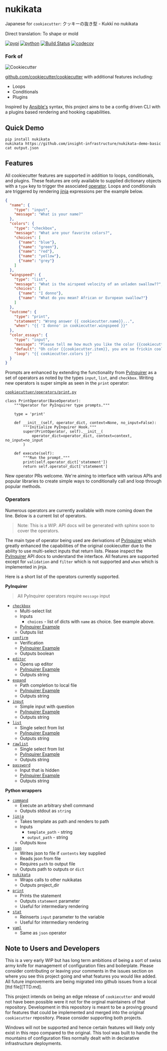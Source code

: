 # nukikata

Japanese for `cookiecutter`: クッキーの抜き型 - Kukkī no nukikata

Direct translation: To shape or mold

[![pypi](https://img.shields.io/pypi/v/nukikata.svg)](https://pypi.python.org/pypi/nukikata)
[![python](https://img.shields.io/pypi/pyversions/nukikata.svg)](https://pypi.python.org/pypi/nukikata)
[![Build Status](https://travis-ci.org/nukikata/nukikata.svg?branch=master)](https://travis-ci.org/nukikata/nukikata)
[![codecov](https://codecov.io/gh/nukikata/nukikata/branch/master/graphs/badge.svg?branch=master)](https://codecov.io/github/nukikata/nukikata?branch=master)

### Fork of

![Cookiecutter](https://raw.githubusercontent.com/cookiecutter/cookiecutter/3ac078356adf5a1a72042dfe72ebfa4a9cd5ef38/logo/cookiecutter_medium.png)

[github.com/cookiecutter/cookiecutter](https://github.com/cookiecutter/cookiecutter) with additional features including:
- Loops
- Conditionals
- Plugins

Inspired by [Ansible's](https://github.com/ansible/ansible) syntax, this project aims to be a config driven CLI with a plugins based rendering and hooking capabilities.

## Quick Demo

```
pip install nukikata
nukikata https://github.com/insight-infrastructure/nukikata-demo-basic
cat output.json
```

## Features

All cookiecutter features are supported in addition to loops, conditionals, and plugins. These features are only available to supplied dictionary objects with a `type` key to trigger the associated [operator](). Loops and conditionals are triggered by rendering [jinja]() expressions per the example below.

```json
{
  "name": {
    "type": "input",
    "message": "What is your name?"
  },
  "colors": {
    "type": "checkbox",
    "message": "What are your favorite colors?",
    "choices": [
      {"name": "blue"},
      {"name": "green"},
      {"name": "red"},
      {"name": "yellow"},
      {"name": "grey"}
    ]
  },
  "wingspeed": {
    "type": "list",
    "message": "What is the airspeed velocity of an unladen swallow??",
    "choices": [
      {"name": "I donno"},
      {"name": "What do you mean? African or European swallow?"}
    ]
  },
  "outcome": {
    "type": "print",
    "statement": "Wrong answer {{ cookiecutter.name}}...",
    "when": "{{ 'I donno' in cookiecutter.wingspeed }}"
  },
  "color_essays": {
    "type": "input",
    "message": "Please tell me how much you like the color {{cookiecutter.item}}?",
    "default": "Oh color {{cookiecutter.item}}, you are so frickin cool...",
    "loop": "{{ cookiecutter.colors }}"
  }
}
```

Prompts are enhanced by extending the functionality from [PyInquirer](https://github.com/CITGuru/PyInquirer) as a set of operators as noted by the types `input`, `list`, and `checkbox`. Writing new operators is super simple as seen in the `print` operator:

[`cookiecuttuer/operators/print.py`](cookiecuttuer/operators/print.py)
```
class PrintOperator(BaseOperator):
    """Operator for PyInquirer type prompts."""

    type = 'print'

    def __init__(self, operator_dict, context=None, no_input=False):
        """Initialize PyInquirer Hook."""
        super(PrintOperator, self).__init__(
            operator_dict=operator_dict, context=context, no_input=no_input
        )

    def execute(self):
        """Run the prompt."""
        print(self.operator_dict['statement'])
        return self.operator_dict['statement']
```

New operator PRs welcome.  We're aiming to interface with various APIs and popular libraries to create simple ways to conditionally call and loop through popular methods.

### Operators

Numerous operators are currently available with more coming down the line. Below is a current list of operators.

> Note: This is a WIP. API docs will be generated with sphinx soon to cover the operators.

The main type of operator being used are derivations of [PyInquirer](https://github.com/CITGuru/PyInquirer) which greatly enhanced the capabilities of the original cookiecutter due to the ability to use multi-select inputs that return lists. Please inspect the [PyInquirer](https://github.com/CITGuru/PyInquirer) API docs to understand the interface. All features are supported except for `validation` and `filter` which is not supported and `when` which is implemented in jinja.

Here is a short list of the operators currently supported.

**PyInquirer**

> All PyInquirer operators require `message` input

- [`checkbox`](cookiecutter/operators/checkbox.py)
    - Multi-select list
    - Inputs
        - `choices` - list of dicts with `name` as choice. See example above.
    - [PyInquirer Example](https://github.com/CITGuru/PyInquirer/blob/master/examples/checkbox.py)
    - Outputs list
- [`confirm`](cookiecutter/operators/confirm.py)
    - Verification
    - [PyInquirer Example](https://github.com/CITGuru/PyInquirer/blob/master/examples/confirm.py)
    - Outputs boolean
- [`editor`](cookiecutter/operators/editor.py)
    - Opens up editor
    - [PyInquirer Example](https://github.com/CITGuru/PyInquirer/blob/master/examples/editor.py)
    - Outputs string
- [`expand`](cookiecutter/operators/expand.py)
    - Path completion to local file
    - [PyInquirer Example](https://github.com/CITGuru/PyInquirer/blob/master/examples/expand.py)
    - Outputs string
- [`input`](cookiecutter/operators/input.py)
    - Simple input with question
    - [PyInquirer Example](https://github.com/CITGuru/PyInquirer/blob/master/examples/input.py)
    - Outputs string
- [`list`](cookiecutter/operators/list.py)
    - Single select from list
    - [PyInquirer Example](https://github.com/CITGuru/PyInquirer/blob/master/examples/list.py)
    - Outputs string
- [`rawlist`](cookiecutter/operators/rawlist.py)
    - Single select from list
    - [PyInquirer Example](https://github.com/CITGuru/PyInquirer/blob/master/examples/rawlist.py)
    - Outputs string
- [`password`](cookiecutter/operators/password.py)
    - Input that is hidden
    - [PyInquirer Example](https://github.com/CITGuru/PyInquirer/blob/master/examples/password.py)
    - Outputs string

**Python wrappers**
- [`command`](cookiecutter/operators/command.py)
    - Execute an arbitrary shell command
    - Outputs stdout as `string`
- [`jinja`](cookiecutter/operators/jinja.py)
    - Takes template as path and renders to path
    - Inputs
        - `template_path` - string
        - `output_path` - string
    - Outputs `None`
- [`json`](cookiecutter/operators/json.py)
    - Writes json to file if `contents` key supplied
    - Reads json from file
    - Requires `path` to output file
    - Outputs path to outputs or  `dict`
- [`nukikata`](cookiecutter/operators/nukikata.py)
    - Wraps calls to other nukikatas
    - Outputs project_dir
- [`print`](cookiecutter/operators/print.py)
    - Prints the statement
    - Outputs `statement` parameter
    - Useful for intermediary rendering
- [`stat`](cookiecutter/operators/stat.py)
    - Reinserts `input` parameter to the variable
    - Useful for intermediary rendering
- [`yaml`](cookiecutter/operators/yaml.py)
    - Same as `json` operator

## Note to Users and Developers

This is a very early WIP but has long term ambitions of being a sort of swiss army knife for management of configuration files and boilerplate. Please consider contributing or leaving your comments in the issues section on where you see this project going and what features you would like added. All future improvements are being migrated into github issues from a local [ttd file][TTD.md].

This project intends on being an edge release of `cookiecutter` and would not have been possible were it not for the orginal maintainers of that repository.  Development in this repository is meant to be a proving ground for features that could be implemented and merged into the original `cookiecutter` repository. Please consider supporting both projects.

Windows will not be supported and hence certain features will likely only exist in this repo compared to the original. This tool was built to handle the mountains of configuration files normally dealt with in declarative infrastructure deployments.

